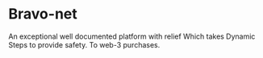 # Bravo-net
An exceptional well documented platform with relief Which takes Dynamic Steps to provide safety. To web-3 purchases.
